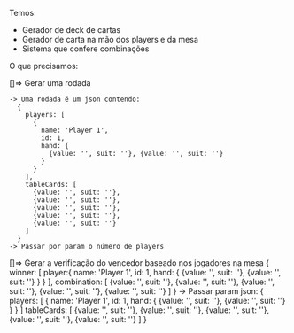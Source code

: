 Temos: 
  - Gerador de deck de cartas
  - Gerador de carta na mão dos players e da mesa
  - Sistema que confere combinações


O que precisamos:

  []=> Gerar uma rodada 

    -> Uma rodada é um json contendo: 
      {
        players: [
          {
            name: 'Player 1', 
            id: 1, 
            hand: {
              {value: '', suit: ''}, {value: '', suit: ''}
            }
          }
        ],
        tableCards: [
          {value: '', suit: ''}, 
          {value: '', suit: ''},
          {value: '', suit: ''}, 
          {value: '', suit: ''},
          {value: '', suit: ''}
        ]
      }
    -> Passar por param o número de players

  []=> Gerar a verificação do vencedor baseado nos jogadores na mesa
      {
        winner: [
          player:{
              name: 'Player 1', 
              id: 1, 
              hand: {
                {value: '', suit: ''}, {value: '', suit: ''}
              }
            }
          ],
        combination: [
          {value: '', suit: ''}, 
          {value: '', suit: ''},
          {value: '', suit: ''}, 
          {value: '', suit: ''},
          {value: '', suit: ''}
        ]
      }
    -> Passar param json:
        {
          players: [
            {
              name: 'Player 1', 
              id: 1, 
              hand: {
                {value: '', suit: ''}, {value: '', suit: ''}
              }
            }
          ]
          tableCards: [
            {value: '', suit: ''}, 
            {value: '', suit: ''},
            {value: '', suit: ''}, 
            {value: '', suit: ''},
            {value: '', suit: ''}
          ]
        }

